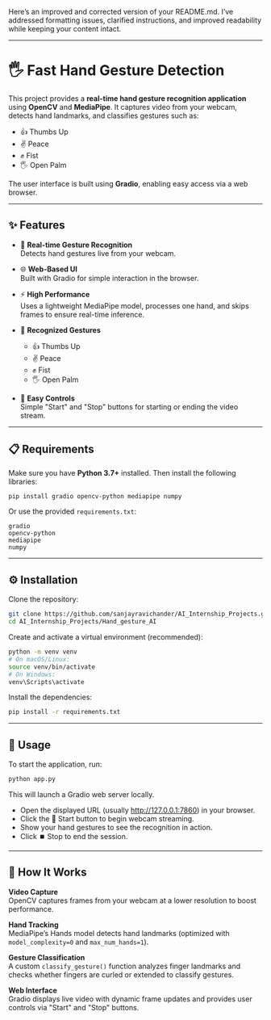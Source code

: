 Here’s an improved and corrected version of your README.md. I’ve addressed formatting issues, clarified instructions, and improved readability while keeping your content intact.

---

# 🖐️ Fast Hand Gesture Detection

This project provides a **real-time hand gesture recognition application** using **OpenCV** and **MediaPipe**. It captures video from your webcam, detects hand landmarks, and classifies gestures such as:

- 👍 Thumbs Up  
- ✌️ Peace  
- ✊ Fist  
- 🖐️ Open Palm  

The user interface is built using **Gradio**, enabling easy access via a web browser.

---

## ✨ Features

- 🔴 **Real-time Gesture Recognition**  
  Detects hand gestures live from your webcam.

- 🌐 **Web-Based UI**  
  Built with Gradio for simple interaction in the browser.

- ⚡ **High Performance**  
  Uses a lightweight MediaPipe model, processes one hand, and skips frames to ensure real-time inference.

- 🧠 **Recognized Gestures**  
  - 👍 Thumbs Up  
  - ✌️ Peace  
  - ✊ Fist  
  - 🖐️ Open Palm  

- 🧩 **Easy Controls**  
  Simple "Start" and "Stop" buttons for starting or ending the video stream.

---

## 📋 Requirements

Make sure you have **Python 3.7+** installed. Then install the following libraries:

```bash
pip install gradio opencv-python mediapipe numpy
```

Or use the provided `requirements.txt`:

```
gradio
opencv-python
mediapipe
numpy
```

---

## ⚙️ Installation 

Clone the repository:

```bash
git clone https://github.com/sanjayravichander/AI_Internship_Projects.git
cd AI_Internship_Projects/Hand_gesture_AI
```

Create and activate a virtual environment (recommended):

```bash
python -m venv venv
# On macOS/Linux:
source venv/bin/activate
# On Windows:
venv\Scripts\activate
```

Install the dependencies:

```bash
pip install -r requirements.txt
```

---

## 🚀 Usage

To start the application, run:

```bash
python app.py
```

This will launch a Gradio web server locally.

- Open the displayed URL (usually http://127.0.0.1:7860) in your browser.
- Click the 🔴 Start button to begin webcam streaming.
- Show your hand gestures to see the recognition in action.
- Click ⏹️ Stop to end the session.

---

## 🔧 How It Works

**Video Capture**  
OpenCV captures frames from your webcam at a lower resolution to boost performance.

**Hand Tracking**  
MediaPipe’s Hands model detects hand landmarks (optimized with `model_complexity=0` and `max_num_hands=1`).

**Gesture Classification**  
A custom `classify_gesture()` function analyzes finger landmarks and checks whether fingers are curled or extended to classify gestures.

**Web Interface**  
Gradio displays live video with dynamic frame updates and provides user controls via "Start" and "Stop" buttons.
